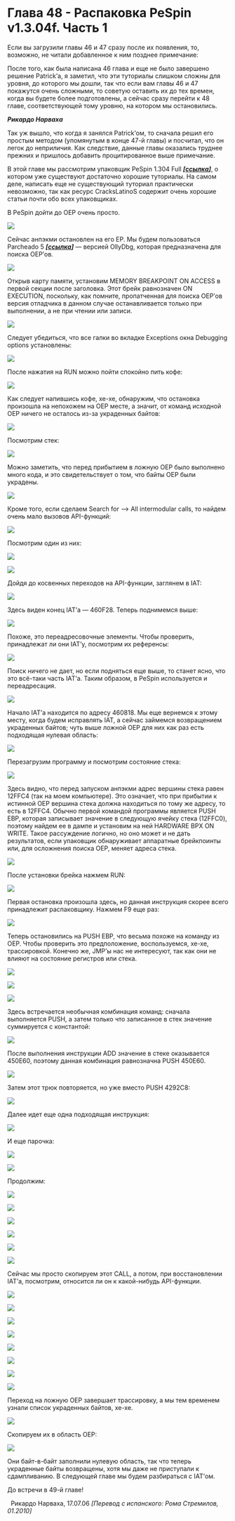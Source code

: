 Глава 48 - Распаковка PeSpin v1.3.04f. Часть 1
==============================================

Если вы загрузили главы 46 и 47 сразу после их появления, то, возможно, не читали добавленное к ним позднее примечание:

После того, как была написана 46 глава и еще не было завершено решение Patrick’а, я заметил, что эти туториалы слишком сложны для уровня, до которого мы дошли, так что если вам главы 46 и 47 покажутся очень сложными, то советую оставить их до тех времен, когда вы будете более подготовлены, а сейчас сразу перейти к 48 главе, соответствующей тому уровню, на котором мы остановились.

***Рикардо Нарваха***


Так уж вышло, что когда я занялся Patrick’ом, то сначала решил его простым методом (упомянутым в конце 47-й главы) и посчитал, что он легок до неприличия. Как следствие, данные главы оказались труднее прежних и пришлось добавить процитированное выше примечание.

В этой главе мы рассмотрим упаковщик PeSpin 1.304 Full ***\[[ссылка](UnPackMe_PeSpin1.3.04.f.7z)\]***, о котором уже существуют достаточно хорошие туториалы. На самом деле, написать еще не существующий туториал практически невозможно, так как ресурс CracksLatinoS содержит очень хорошие статьи почти обо всех упаковщиках.

В PeSpin дойти до OEP очень просто.

![](img/48/1.png)

Сейчас анпэкми остановлен на его EP. Мы будем пользоваться Parcheado 5 ***\[[ссылка](files/26/olly_parcheado_para_vb.7z)\]*** — версией OllyDbg, которая предназначена для поиска OEP’ов.

![](img/48/3.png)

Открыв карту памяти, установим MEMORY BREAKPOINT ON ACCESS в первой секции после заголовка. Этот брейк равнозначен ON EXECUTION, поскольку, как помните, пропатченная для поиска OEP’ов версия отладчика в данном случае останавливается только при выполнении, а не при чтении или записи.

![](img/48/5.png)

Следует убедиться, что все галки во вкладке Exceptions окна Debugging options установлены:

![](img/48/7.png)

После нажатия на RUN можно пойти спокойно пить кофе:

![](img/48/9.png)

Как следует напившись кофе, хе-хе, обнаружим, что остановка произошла на непохожем на OEP месте, а значит, от команд исходной OEP ничего не осталось из-за украденных байтов:

![](img/48/11.png)

Посмотрим стек:

![](img/48/13.png)

Можно заметить, что перед прибытием в ложную OEP было выполнено много кода, и это свидетельствует о том, что байты OEP были украдены.

![](img/48/15.png)

Кроме того, если сделаем Search for –> All intermodular calls, то найдем очень мало вызовов API-функций:

![](img/48/17.png)

Посмотрим один из них:

![](img/48/19.png)

![](img/48/21.png)

Дойдя до косвенных переходов на API-функции, заглянем в IAT:

![](img/48/23.png)

Здесь виден конец IAT’а — 460F28. Теперь поднимемся выше:

![](img/48/25.png)

Похоже, это переадресовочные элементы. Чтобы проверить, принадлежат ли они IAT’у, посмотрим их референсы:

![](img/48/27.png)

Поиск ничего не дает, но если подняться еще выше, то станет ясно, что это всё-таки часть IAT’а. Таким образом, в PeSpin используется и переадресация.

![](img/48/29.png)

Начало IAT’а находится по адресу 460818. Мы еще вернемся к этому месту, когда будем исправлять IAT, а сейчас займемся возвращением украденных байтов; чуть выше ложной OEP для них как раз есть подходящая нулевая область:

![](img/48/31.png)

Перезагрузим программу и посмотрим состояние стека:

![](img/48/33.png)

Здесь видно, что перед запуском анпэкми адрес вершины стека равен 12FFC4 (так на моем компьютере). Это означает, что при прибытии к истинной OEP вершина стека должна находиться по тому же адресу, то есть в 12FFC4. Обычно первой командой программы является PUSH EBP, которая записывает значение в следующую ячейку стека (12FFC0), поэтому найдем ее в дампе и установим на ней HARDWARE BPX ON WRITE. Такое рассуждение логично, но оно может и не дать результатов, если упаковщик обнаруживает аппаратные брейкпоинты или, для осложнения поиска OEP, меняет адреса стека.

![](img/48/35.png)

После установки брейка нажмем RUN:

![](img/48/37.png)

Первая остановка произошла здесь, но данная инструкция скорее всего принадлежит распаковщику. Нажмем F9 еще раз:

![](img/48/39.png)

Теперь остановились на PUSH EBP, что весьма похоже на команду из OEP. Чтобы проверить это предположение, воспользуемся, хе-хе, трассировкой. Конечно же, JMP’ы нас не интересуют, так как они не влияют на состояние регистров или стека.

![](img/48/41.png)

![](img/48/43.png)

![](img/48/45.png)

Здесь встречается необычная комбинация команд: сначала выполняется PUSH, а затем только что записанное в стек значение суммируется с константой:

![](img/48/47.png)

После выполнения инструкции ADD значение в стеке оказывается 450E60, поэтому данная комбинация равнозначна PUSH 450E60.

![](img/48/49.png)

Затем этот трюк повторяется, но уже вместо PUSH 4292C8:

![](img/48/51.png)

Далее идет еще одна подходящая инструкция:

![](img/48/53.png)

И еще парочка:

![](img/48/55.png)

![](img/48/57.png)

Продолжим:

![](img/48/59.png)

![](img/48/61.png)

![](img/48/63.png)

![](img/48/65.png)

![](img/48/67.png)

![](img/48/69.png)

Сейчас мы просто скопируем этот CALL, а потом, при восстановлении IAT’а, посмотрим, относится ли он к какой-нибудь API-функции.

![](img/48/71.png)

![](img/48/73.png)

![](img/48/75.png)

![](img/48/77.png)

![](img/48/79.png)

![](img/48/81.png)

![](img/48/83.png)

![](img/48/85.png)

Переход на ложную OEP завершает трассировку, а мы тем временем узнали список украденных байтов, хе-хе.

![](img/48/87.png)

Скопируем их в область OEP:

![](img/48/89.png)

Они байт-в-байт заполнили нулевую область, так что теперь украденные байты возвращены, хотя мы даже не приступали к сдампливанию. В следующей главе мы будем разбираться с IAT’ом.

До встречи в 49-й главе!


  Рикардо Нарваха, 17.07.06
*\[Перевод с испанского: Рома Стремилов, 01.2010\]*
